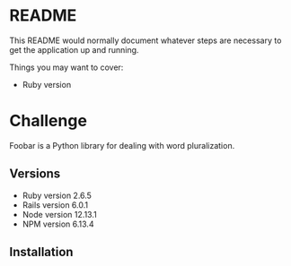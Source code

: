 # README

This README would normally document whatever steps are necessary to get the
application up and running.

Things you may want to cover:

* Ruby version 

# Challenge

Foobar is a Python library for dealing with word pluralization.

## Versions

* Ruby version 2.6.5
* Rails version 6.0.1
* Node version 12.13.1
* NPM version 6.13.4

## Installation


```bash



```
